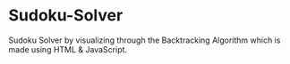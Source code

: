 # Sudoku-Solver
Sudoku Solver by visualizing through the Backtracking Algorithm which is made using HTML & JavaScript.

